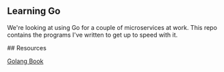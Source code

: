 ## Learning Go

We're looking at using Go for a couple of microservices at work. This repo contains the programs I've written to get up to speed with it. 

## Resources

[Golang Book](https://www.golang-book.com/books/intro/3)